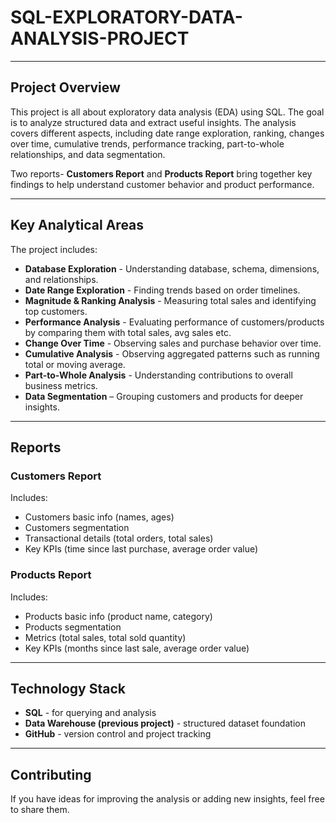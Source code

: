 # SQL-EXPLORATORY-DATA-ANALYSIS-PROJECT

---

## Project Overview
This project is all about exploratory data analysis (EDA) using SQL. The goal is to analyze structured data and extract useful insights. The analysis covers different aspects, including date range exploration, ranking, changes over time, cumulative trends, performance tracking, part-to-whole relationships, and data segmentation.

Two reports- **Customers Report** and **Products Report** bring together key findings to help understand customer behavior and product performance.

---

## Key Analytical Areas
The project includes:
- **Database Exploration** - Understanding database, schema, dimensions, and relationships.
- **Date Range Exploration** - Finding trends based on order timelines.
- **Magnitude & Ranking Analysis** - Measuring total sales and identifying top customers.
- **Performance Analysis** - Evaluating performance of customers/products by comparing them with total sales, avg sales etc.
- **Change Over Time** - Observing sales and purchase behavior over time.
- **Cumulative Analysis** - Observing aggregated patterns such as running total or moving average.
- **Part-to-Whole Analysis** - Understanding contributions to overall business metrics.
- **Data Segmentation** – Grouping customers and products for deeper insights.

---
  
## Reports
### Customers Report
Includes:
- Customers basic info (names, ages)
- Customers segmentation
- Transactional details (total orders, total sales)
- Key KPIs (time since last purchase, average order value)
  
### Products Report
Includes:
- Products basic info (product name, category)
- Products segmentation
- Metrics (total sales, total sold quantity)
- Key KPIs (months since last sale, average order value)

---
  
## Technology Stack
- **SQL** - for querying and analysis
- **Data Warehouse (previous project)** - structured dataset foundation
- **GitHub** - version control and project tracking

---

## Contributing
If you have ideas for improving the analysis or adding new insights, feel free to share them.

